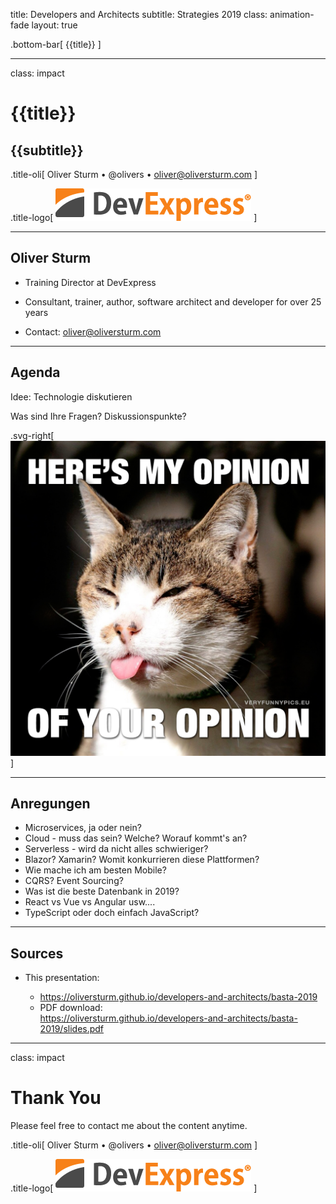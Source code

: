 title: Developers and Architects
subtitle: Strategies 2019
class: animation-fade
layout: true

<!-- This slide will serve as the base layout for all your slides -->

.bottom-bar[
{{title}}
]

---

class: impact

# {{title}}

## {{subtitle}}

.title-oli[
Oliver Sturm &bull; @olivers &bull; oliver@oliversturm.com
]

.title-logo[
<img src="template/devexpress.png" id="devexpress" alt="DevExpress">
]

---

## Oliver Sturm

- Training Director at DevExpress
- Consultant, trainer, author, software architect and developer for over 25 years

- Contact: oliver@oliversturm.com

---

## Agenda

Idee: Technologie diskutieren

Was sind Ihre Fragen? Diskussionspunkte?

.svg-right[
![Opinion](opinion.jpg)
]

---

## Anregungen

- Microservices, ja oder nein?
- Cloud - muss das sein? Welche? Worauf kommt's an?
- Serverless - wird da nicht alles schwieriger?
- Blazor? Xamarin? Womit konkurrieren diese Plattformen?
- Wie mache ich am besten Mobile?
- CQRS? Event Sourcing?
- Was ist die beste Datenbank in 2019?
- React vs Vue vs Angular usw....
- TypeScript oder doch einfach JavaScript?

---

## Sources

- This presentation:

  - https://oliversturm.github.io/developers-and-architects/basta-2019
  - PDF download: <br>https://oliversturm.github.io/developers-and-architects/basta-2019/slides.pdf

---

class: impact

# Thank You

Please feel free to contact me about the content anytime.

.title-oli[
Oliver Sturm &bull; @olivers &bull; oliver@oliversturm.com
]

.title-logo[
<img src="template/devexpress.png" id="devexpress" alt="DevExpress">
]
